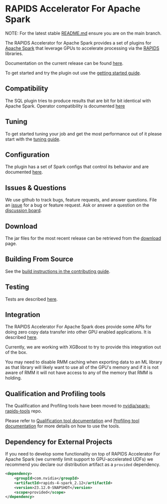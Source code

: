 # RAPIDS Accelerator For Apache Spark
NOTE: For the latest stable [README.md](https://github.com/nvidia/spark-rapids/blob/main/README.md) ensure you are on the main branch.

The RAPIDS Accelerator for Apache Spark provides a set of plugins for
[Apache Spark](https://spark.apache.org) that leverage GPUs to accelerate processing 
via the [RAPIDS](https://rapids.ai) libraries.

Documentation on the current release can be found [here](https://nvidia.github.io/spark-rapids/).

To get started and try the plugin out use the [getting started guide](./docs/get-started/getting-started.md).

## Compatibility

The SQL plugin tries to produce results that are bit for bit identical with Apache Spark.
Operator compatibility is documented [here](./docs/compatibility.md)

## Tuning

To get started tuning your job and get the most performance out of it please start with the
[tuning guide](./docs/tuning-guide.md).

## Configuration

The plugin has a set of Spark configs that control its behavior and are documented
[here](docs/configs.md).

## Issues & Questions

We use github to track bugs, feature requests, and answer questions. File an
[issue](https://github.com/NVIDIA/spark-rapids/issues/new/choose) for a bug or feature request. Ask
or answer a question on the [discussion board](https://github.com/NVIDIA/spark-rapids/discussions).

## Download

The jar files for the most recent release can be retrieved from the [download](docs/download.md)
page.

## Building From Source

See the [build instructions in the contributing guide](CONTRIBUTING.md#building-from-source).

## Testing

Tests are described [here](tests/README.md).

## Integration
The RAPIDS Accelerator For Apache Spark does provide some APIs for doing zero copy data
transfer into other GPU enabled applications.  It is described
[here](docs/additional-functionality/ml-integration.md).

Currently, we are working with XGBoost to try to provide this integration out of the box.

You may need to disable RMM caching when exporting data to an ML library as that library
will likely want to use all of the GPU's memory and if it is not aware of RMM it will not have
access to any of the memory that RMM is holding.

## Qualification and Profiling tools

The Qualification and Profiling tools have been moved to
[nvidia/spark-rapids-tools](https://github.com/NVIDIA/spark-rapids-tools) repo.

Please refer to [Qualification tool documentation](docs/spark-qualification-tool.md)
and [Profiling tool documentation](docs/spark-profiling-tool.md)
for more details on how to use the tools.

## Dependency for External Projects

If you need to develop some functionality on top of RAPIDS Accelerator For Apache Spark (we currently
limit support to GPU-accelerated UDFs) we recommend you declare our distribution artifact
as a `provided` dependency.

```xml
<dependency>
    <groupId>com.nvidia</groupId>
    <artifactId>rapids-4-spark_2.12</artifactId>
    <version>23.12.0-SNAPSHOT</version>
    <scope>provided</scope>
</dependency>
```
